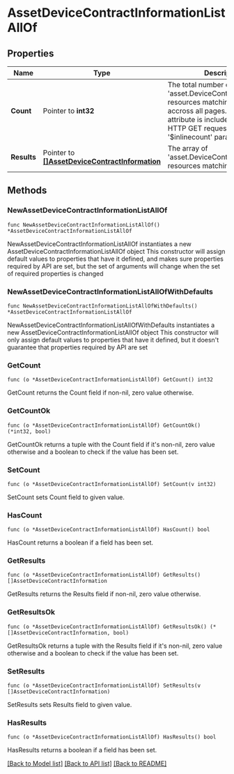 # AssetDeviceContractInformationListAllOf

## Properties

Name | Type | Description | Notes
------------ | ------------- | ------------- | -------------
**Count** | Pointer to **int32** | The total number of &#39;asset.DeviceContractInformation&#39; resources matching the request, accross all pages. The &#39;Count&#39; attribute is included when the HTTP GET request includes the &#39;$inlinecount&#39; parameter. | [optional] 
**Results** | Pointer to [**[]AssetDeviceContractInformation**](asset.DeviceContractInformation.md) | The array of &#39;asset.DeviceContractInformation&#39; resources matching the request. | [optional] 

## Methods

### NewAssetDeviceContractInformationListAllOf

`func NewAssetDeviceContractInformationListAllOf() *AssetDeviceContractInformationListAllOf`

NewAssetDeviceContractInformationListAllOf instantiates a new AssetDeviceContractInformationListAllOf object
This constructor will assign default values to properties that have it defined,
and makes sure properties required by API are set, but the set of arguments
will change when the set of required properties is changed

### NewAssetDeviceContractInformationListAllOfWithDefaults

`func NewAssetDeviceContractInformationListAllOfWithDefaults() *AssetDeviceContractInformationListAllOf`

NewAssetDeviceContractInformationListAllOfWithDefaults instantiates a new AssetDeviceContractInformationListAllOf object
This constructor will only assign default values to properties that have it defined,
but it doesn't guarantee that properties required by API are set

### GetCount

`func (o *AssetDeviceContractInformationListAllOf) GetCount() int32`

GetCount returns the Count field if non-nil, zero value otherwise.

### GetCountOk

`func (o *AssetDeviceContractInformationListAllOf) GetCountOk() (*int32, bool)`

GetCountOk returns a tuple with the Count field if it's non-nil, zero value otherwise
and a boolean to check if the value has been set.

### SetCount

`func (o *AssetDeviceContractInformationListAllOf) SetCount(v int32)`

SetCount sets Count field to given value.

### HasCount

`func (o *AssetDeviceContractInformationListAllOf) HasCount() bool`

HasCount returns a boolean if a field has been set.

### GetResults

`func (o *AssetDeviceContractInformationListAllOf) GetResults() []AssetDeviceContractInformation`

GetResults returns the Results field if non-nil, zero value otherwise.

### GetResultsOk

`func (o *AssetDeviceContractInformationListAllOf) GetResultsOk() (*[]AssetDeviceContractInformation, bool)`

GetResultsOk returns a tuple with the Results field if it's non-nil, zero value otherwise
and a boolean to check if the value has been set.

### SetResults

`func (o *AssetDeviceContractInformationListAllOf) SetResults(v []AssetDeviceContractInformation)`

SetResults sets Results field to given value.

### HasResults

`func (o *AssetDeviceContractInformationListAllOf) HasResults() bool`

HasResults returns a boolean if a field has been set.


[[Back to Model list]](../README.md#documentation-for-models) [[Back to API list]](../README.md#documentation-for-api-endpoints) [[Back to README]](../README.md)


